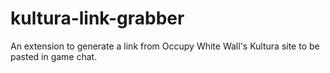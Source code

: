 # kultura-link-grabber
An extension to generate a link from Occupy White Wall's Kultura site to be pasted in game chat.
